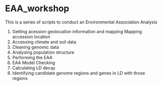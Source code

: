 # EAA_workshop
This is a series of scripts to conduct an Environmental Association Analysis
1) Getting acession geolocation information and mapping Mapping accession location
2) Accessing climate and soil data 
3) Cleaning genomic data
4) Analysing population structure
5) Performing the EAA
6) EAA Model Checking
7) Calculating LD decay
8) Identifying candidate genome regions and genes in LD with those regions
